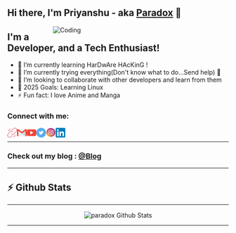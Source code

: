 ## Hi there, I'm Priyanshu - aka [Paradox][website] 👋

<img align="right" alt="Coding" width="400" src="https://i.pinimg.com/originals/e4/26/70/e426702edf874b181aced1e2fa5c6cde.gif">

## I'm a Developer, and a Tech Enthusiast!

- 🔭 I’m currently learning HarDwAre HAcKinG !
- 🌱 I’m currently trying everything(Don't know what to do...Send help) 🙂
- 👯 I’m looking to collaborate with other developers and learn from them
- 🥅 2025 Goals: Learning Linux
- ⚡ Fun fact: I love Anime and Manga

### Connect with me:

[<img align="left" alt="thegeekycoder.com" width="22px" src="https://raw.githubusercontent.com/ParadoxPD/ParadoxPD/master/assets/link.svg" />][website]
[<img align="left" alt="Contact me" width="22px" src="https://raw.githubusercontent.com/ParadoxPD/ParadoxPD/master/assets/gmail.svg" />][gmail]
[<img align="left" alt="paradox | YouTube" width="22px" src="https://raw.githubusercontent.com/ParadoxPD/ParadoxPD/master/assets/youtube.svg" />][youtube]
[<img align="left" alt="paradox | Twitter" width="22px" src="https://raw.githubusercontent.com/ParadoxPD/ParadoxPD/master/assets/twitter.svg" />][twitter]
[<img align="left" alt="paradox | Instagram" width="22px" src="https://raw.githubusercontent.com/ParadoxPD/ParadoxPD/master/assets/instagram.svg" />][instagram]
[<img align="left" alt="paradox | LinkedIn" width="22px" src="https://raw.githubusercontent.com/ParadoxPD/ParadoxPD/master/assets/linkedin.svg" />][linkedin]

<br />

---
### Check out my blog : [@**Blog**][blog]

---

## :zap: Github Stats

---

<p align="center">
<img width="60%" align="center" alt="paradox Github Stats" src="https://streak-stats.demolab.com?user=ParadoxPD&theme=dracula&hide_border=true&border_radius=4.6&fire=1E07DD&ring=DD074E" />
</p>

---



[website]: https://github.com/ParadoxPD
[blog]:  https://dev.to/paradoxpd
[gmail]: mailto:ask.priyanshu@gmail.com
[twitter]: https://twitter.com/Priyanshudas007
[instagram]: https://www.instagram.com/paradox.pd.tech?igsh=NG9xOGthZ2VocjVo
[youtube]: https://youtube.com/@paradoxpdtech?si=xKjQS06ypa0mVyH3
[linkedin]: https://www.linkedin.com/in/priyanshu-das-8b7282214/
